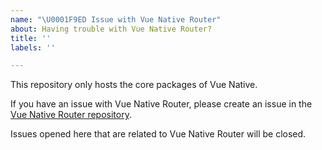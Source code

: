 ```yaml
---
name: "\U0001F9ED Issue with Vue Native Router"
about: Having trouble with Vue Native Router?
title: ''
labels: ''

---
```


This repository only hosts the core packages of Vue Native.

If you have an issue with Vue Native Router, please create an issue in the [Vue Native Router repository](https://github.com/GeekyAnts/vue-native-router/issues).

Issues opened here that are related to Vue Native Router will be closed.
